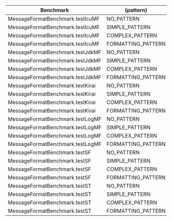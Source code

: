 | Benchmark                        |          (pattern) | Mode | Cnt |     Score |    Error | Units |
|----------------------------------|--------------------|------|-----|----------:|---------:|-------|
| MessageFormatBenchmark.testIcuMF |         NO_PATTERN | avgt |   6 |   228,797 |   42,496 | ns/op |
| MessageFormatBenchmark.testIcuMF |     SIMPLE_PATTERN | avgt |   6 |  1117,600 |  441,921 | ns/op |
| MessageFormatBenchmark.testIcuMF |    COMPLEX_PATTERN | avgt |   6 |  2949,618 |  725,065 | ns/op |
| MessageFormatBenchmark.testIcuMF | FORMATTING_PATTERN | avgt |   6 |  6346,040 | 2370,373 | ns/op |
| MessageFormatBenchmark.testJdkMF |         NO_PATTERN | avgt |   6 |   183,476 |   62,598 | ns/op |
| MessageFormatBenchmark.testJdkMF |     SIMPLE_PATTERN | avgt |   6 |  1255,238 |  318,384 | ns/op |
| MessageFormatBenchmark.testJdkMF |    COMPLEX_PATTERN | avgt |   6 |  3050,473 | 1641,713 | ns/op |
| MessageFormatBenchmark.testJdkMF | FORMATTING_PATTERN | avgt |   6 |  4582,252 |  413,866 | ns/op |
| MessageFormatBenchmark.testKirai |         NO_PATTERN | avgt |   6 |   115,593 |   58,059 | ns/op |
| MessageFormatBenchmark.testKirai |     SIMPLE_PATTERN | avgt |   6 |  2855,776 | 1375,766 | ns/op |
| MessageFormatBenchmark.testKirai |    COMPLEX_PATTERN | avgt |   6 |  8715,833 | 4246,889 | ns/op |
| MessageFormatBenchmark.testKirai | FORMATTING_PATTERN | avgt |   6 |  6046,519 | 2076,359 | ns/op |
| MessageFormatBenchmark.testLogMF |         NO_PATTERN | avgt |   6 |    87,146 |    7,940 | ns/op |
| MessageFormatBenchmark.testLogMF |     SIMPLE_PATTERN | avgt |   6 |  1032,772 |  240,756 | ns/op |
| MessageFormatBenchmark.testLogMF |    COMPLEX_PATTERN | avgt |   6 |  3102,442 | 1219,790 | ns/op |
| MessageFormatBenchmark.testLogMF | FORMATTING_PATTERN | avgt |   6 |  3029,272 | 1267,733 | ns/op |
| MessageFormatBenchmark.testSF    |         NO_PATTERN | avgt |   6 |   355,316 |  152,473 | ns/op |
| MessageFormatBenchmark.testSF    |     SIMPLE_PATTERN | avgt |   6 |  1657,143 |  450,163 | ns/op |
| MessageFormatBenchmark.testSF    |    COMPLEX_PATTERN | avgt |   6 |  4333,916 | 1877,527 | ns/op |
| MessageFormatBenchmark.testSF    | FORMATTING_PATTERN | avgt |   6 |  3312,646 | 1075,906 | ns/op |
| MessageFormatBenchmark.testST    |         NO_PATTERN | avgt |   6 |  2414,549 |  781,988 | ns/op |
| MessageFormatBenchmark.testST    |     SIMPLE_PATTERN | avgt |   6 |  8416,093 | 3428,229 | ns/op |
| MessageFormatBenchmark.testST    |    COMPLEX_PATTERN | avgt |   6 | 19365,455 | 2771,118 | ns/op |
| MessageFormatBenchmark.testST    | FORMATTING_PATTERN | avgt |   6 | 13894,472 | 3097,573 | ns/op |
